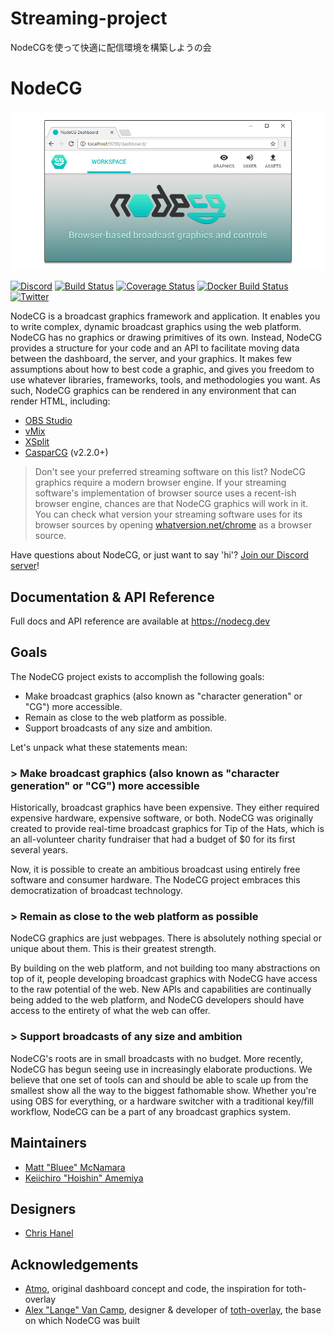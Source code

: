 # Streaming-project
NodeCGを使って快適に配信環境を構築しようの会

# NodeCG

[![NodeCG](https://raw.githubusercontent.com/nodecg/nodecg/main/media/splash.png)](https://nodecg.dev/)

[![Discord](https://img.shields.io/discord/754749209722486814.svg?logo=discord)](https://discord.com/invite/GJ4r8a8)
[![Build Status](https://github.com/nodecg/nodecg/workflows/CI/badge.svg)](https://github.com/nodecg/nodecg/actions?query=workflow%3ACI)
[![Coverage Status](https://codecov.io/gh/nodecg/nodecg/branch/main/graph/badge.svg)](https://codecov.io/gh/nodecg/nodecg)
[![Docker Build Status](https://ghcr-badge.egpl.dev/nodecg/nodecg/latest_tag)](https://ghcr.io/nodecg/nodecg)
[![Twitter](https://img.shields.io/twitter/url/https/twitter.com/fold_left.svg?style=social&label=Follow%20%40NodeCG)](https://twitter.com/NodeCG)

NodeCG is a broadcast graphics framework and application. It enables you to write complex, dynamic broadcast graphics using the web platform. NodeCG has no graphics or drawing primitives of its own. Instead, NodeCG provides a structure for your code and an API to facilitate moving data between the dashboard, the server, and your graphics. It makes few assumptions about how to best code a graphic, and gives you freedom to use whatever libraries, frameworks, tools, and methodologies you want. As such, NodeCG graphics can be rendered in any environment that can render HTML, including:

- [OBS Studio](https://obsproject.com/)
- [vMix](http://www.vmix.com/)
- [XSplit](https://www.xsplit.com/)
- [CasparCG](https://github.com/CasparCG/server/releases) (v2.2.0+)

> Don't see your preferred streaming software on this list? NodeCG graphics require a modern browser engine. If your streaming software's implementation of browser source uses a recent-ish browser engine, chances are that NodeCG graphics will work in it. You can check what version your streaming software uses for its browser sources by opening [whatversion.net/chrome](https://www.whatversion.net/browser/) as a browser source.

Have questions about NodeCG, or just want to say 'hi'? [Join our Discord server](https://discord.com/invite/GJ4r8a8)!

## Documentation & API Reference

Full docs and API reference are available at https://nodecg.dev

## Goals

The NodeCG project exists to accomplish the following goals:

- Make broadcast graphics (also known as "character generation" or "CG") more accessible.
- Remain as close to the web platform as possible.
- Support broadcasts of any size and ambition.

Let's unpack what these statements mean:

### > Make broadcast graphics (also known as "character generation" or "CG") more accessible

Historically, broadcast graphics have been expensive. They either required expensive hardware, expensive software, or both. NodeCG was originally created to provide real-time broadcast graphics for Tip of the Hats, which is an all-volunteer charity fundraiser that had a budget of \$0 for its first several years.

Now, it is possible to create an ambitious broadcast using entirely free software and consumer hardware. The NodeCG project embraces this democratization of broadcast technology.

### > Remain as close to the web platform as possible

NodeCG graphics are just webpages. There is absolutely nothing special or unique about them. This is their greatest strength.

By building on the web platform, and not building too many abstractions on top of it, people developing broadcast graphics with NodeCG have access to the raw potential of the web. New APIs and capabilities are continually being added to the web platform, and NodeCG developers should have access to the entirety of what the web can offer.

### > Support broadcasts of any size and ambition

NodeCG's roots are in small broadcasts with no budget. More recently, NodeCG has begun seeing use in increasingly elaborate productions. We believe that one set of tools can and should be able to scale up from the smallest show all the way to the biggest fathomable show. Whether you're using OBS for everything, or a hardware switcher with a traditional key/fill workflow, NodeCG can be a part of any broadcast graphics system.

## Maintainers

- [Matt "Bluee" McNamara](https://mattmcn.com/)
- [Keiichiro "Hoishin" Amemiya](https://twitter.com/hoishinxii)

## Designers

- [Chris Hanel](http://www.chrishanel.com)

## Acknowledgements

- [Atmo](https://github.com/atmosfar), original dashboard concept and code, the inspiration for toth-overlay
- [Alex "Lange" Van Camp](https://github.com/alvancamp), designer & developer of [toth-overlay](https://github.com/TipoftheHats/toth-overlay), the base on which NodeCG was built
